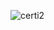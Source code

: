 ![certi2](https://user-images.githubusercontent.com/61211600/97087376-85517b00-164b-11eb-9048-9d6d4cf0f2f1.png)
